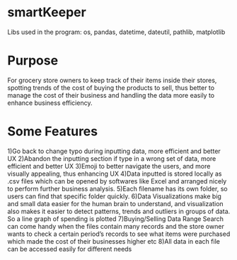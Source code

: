 # smartKeeper


Libs used in the program: os, pandas, datetime, dateutil, pathlib, matplotlib

# Purpose
For grocery store owners to keep track of their items inside their stores, spotting trends of the cost of buying the products to sell, thus better to manage the cost of their business and handling the data more easily to enhance business efficiency.


# Some Features
1)Go back to change typo during inputting data, more efficient and better UX
2)Abandon the inputting section if type in a wrong set of data, more efficient and better UX
3)Emoji to better navigate the users, and more visually appealing, thus enhancing UX
4)Data inputted is stored locally as .csv files which can be opened by softwares like Excel and arranged nicely to perform further business analysis.
5)Each filename has its own folder, so users can find that specific folder quickly.
6)Data Visualizations make big and small data easier for the human brain to understand, and visualization also makes it easier to detect patterns, trends and outliers in groups of data. So a line graph of spending is plotted
7)Buying/Selling Data Range Search can come handy when the files contain many records and the store owner wants to check a certain period’s records to see what items were purchased which made the cost of their businesses higher etc
8)All data in each file can be accessed easily for different needs

